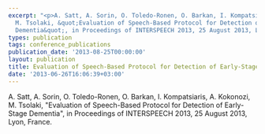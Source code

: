 ```yaml
---
excerpt: "<p>A. Satt, A. Sorin, O. Toledo-Ronen, O. Barkan, I. Kompatsiaris, A. Kokonozi,
  M. Tsolaki, &quot;Evaluation of Speech-Based Protocol for Detection of Early-Stage
  Dementia&quot;, in Proceedings of INTERSPEECH 2013, 25 August 2013, Lyon, France.</p>"
types: publication
tags: conference_publications
publication_date: '2013-08-25T00:00:00'
layout: publication
title: Evaluation of Speech-Based Protocol for Detection of Early-Stage Dementia
date: '2013-06-26T16:06:39+03:00'
---
```

<p>A. Satt, A. Sorin, O. Toledo-Ronen, O. Barkan, I. Kompatsiaris, A. Kokonozi, M. Tsolaki, &quot;Evaluation of Speech-Based Protocol for Detection of Early-Stage Dementia&quot;, in Proceedings of INTERSPEECH 2013, 25 August 2013, Lyon, France.</p>
